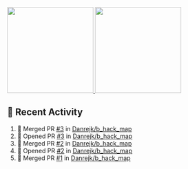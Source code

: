 <a href="https://github.com/anuraghazra/github-readme-stats">
  <img height=200 src="https://readme-stats-danrejk.vercel.app/api?username=Danrejk&theme=github_dark&border_color=3d444d&count_private=true" />
</a>
<a href="https://github.com/anuraghazra/github-readme-stats">
  <img height=200 src="https://readme-stats-danrejk.vercel.app/api/top-langs/?username=Danrejk&layout=donut&theme=github_dark&border_color=3d444d&count_private=true" />
</a>

## 🚀 Recent Activity  
<!--START_SECTION:activity-->
1. 🎉 Merged PR [#3](https://github.com/Danrejk/b_hack_map/pull/3) in [Danrejk/b_hack_map](https://github.com/Danrejk/b_hack_map)
2. 💪 Opened PR [#3](https://github.com/Danrejk/b_hack_map/pull/3) in [Danrejk/b_hack_map](https://github.com/Danrejk/b_hack_map)
3. 🎉 Merged PR [#2](https://github.com/Danrejk/b_hack_map/pull/2) in [Danrejk/b_hack_map](https://github.com/Danrejk/b_hack_map)
4. 💪 Opened PR [#2](https://github.com/Danrejk/b_hack_map/pull/2) in [Danrejk/b_hack_map](https://github.com/Danrejk/b_hack_map)
5. 🎉 Merged PR [#1](https://github.com/Danrejk/b_hack_map/pull/1) in [Danrejk/b_hack_map](https://github.com/Danrejk/b_hack_map)
<!--END_SECTION:activity-->
